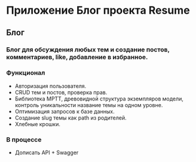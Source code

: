 # Приложение Блог проекта Resume
## Блог
### Блог для обсуждения любых тем и создание постов, комментариев, like, добавление в избранное.

### Функционал

- Авторизация пользователя.
- CRUD тем и постов, проверка прав.
- Библиотека MPTT, древовидной структура экземпляров модели, контроль уникальности название темы на одном уровне.
- Оптимизация запросов к базе данных.
- Создание slug темы как path из родителей.
- Хлебные крошки.

### В процессе
- Дописать API + Swagger
